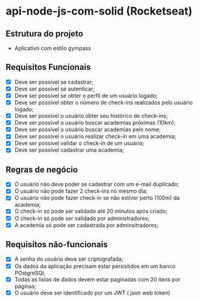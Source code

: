 # api-node-js-com-solid (Rocketseat)

## Estrutura do projeto

- Aplicativo com estilo gympass

## Requisitos Funcionais
- [x] Deve ser possível se cadastrar;
- [x] Deve ser possível se autenticar;
- [x] Deve ser possível se obter o perfil de um usuário logado;
- [x] Deve ser possível obter o número de check-ins realizados pelo usuário logado;
- [x] Deve ser possível o usuário obter seu histórico de check-ins;
- [x] Deve ser possível o usuário buscar academias próximas (10km);
- [x] Deve ser possível o usuário buscar academias pelo nome;
- [x] Deve ser possível o usuário realizar check-in em uma academia;
- [x] Deve ser possível validar o check-in de um usuário;
- [x] Deve ser possível cadastrar uma academia;
 
## Regras de negócio
- [x] O usuário não deve poder se cadastrar com um e-mail duplicado;
- [x] O usuário não pode fazer 2 check-ins no mesmo dia;
- [x] O usuário não pode fazer check-in se não estiver perto (100m) da academia;
- [x] O check-in só pode ser validado até 20 minutos após criado;
- [x] O check-in só pode ser validado por administradores;
- [x] A academia só pode ser cadastrada por adminsitradores;

## Requisitos não-funcionais
- [x] A senha do usuário deve ser criptografada;
- [x] Os dados da aplicação precisam estar persistidos em um banco POstgreSQl;
- [x] Todas as listas de dados devem estar paginadas com 20 itens por páginas;
- [x] O usuário deve ser identificado por um JWT ( json web token)